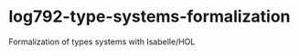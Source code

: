 log792-type-systems-formalization
=================================

Formalization of types systems with Isabelle/HOL
